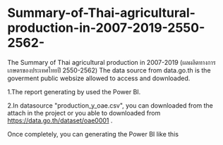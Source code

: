 # Summary-of-Thai-agricultural-production-in-2007-2019-2550-2562-
The Summary of Thai agricultural production in 2007-2019 (ผลผลิตทางการเกษตรของประเทศไทยปี 2550-2562)
The data source from data.go.th is the goverment public websize allowed to access and downloaded.

1.The report generating by used the Power BI.

2.In datasource "production_y_oae.csv", you can downloaded from the attach in the project or you able to downloaded from https://data.go.th/dataset/oae0001 .

Once completely, you can generating the Power BI like this



